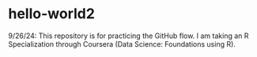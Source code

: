 # hello-world2
9/26/24: This repository is for practicing the GitHub flow.
I am taking an R Specialization through Coursera (Data Science: Foundations using R).

